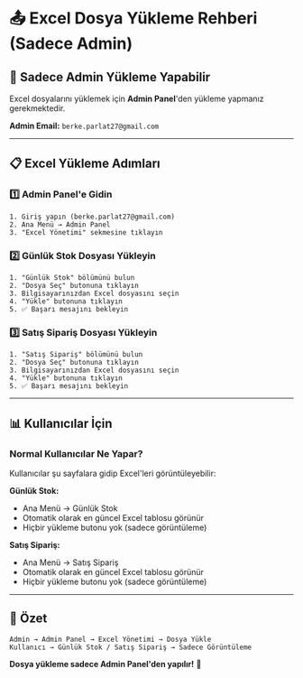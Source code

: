 # 📤 Excel Dosya Yükleme Rehberi (Sadece Admin)

## 🔐 Sadece Admin Yükleme Yapabilir

Excel dosyalarını yüklemek için **Admin Panel**'den yükleme yapmanız gerekmektedir.

**Admin Email:** `berke.parlat27@gmail.com`

---

## 📋 Excel Yükleme Adımları

### 1️⃣ Admin Panel'e Gidin

```
1. Giriş yapın (berke.parlat27@gmail.com)
2. Ana Menü → Admin Panel
3. "Excel Yönetimi" sekmesine tıklayın
```

### 2️⃣ Günlük Stok Dosyası Yükleyin

```
1. "Günlük Stok" bölümünü bulun
2. "Dosya Seç" butonuna tıklayın
3. Bilgisayarınızdan Excel dosyasını seçin
4. "Yükle" butonuna tıklayın
5. ✅ Başarı mesajını bekleyin
```

### 3️⃣ Satış Sipariş Dosyası Yükleyin

```
1. "Satış Sipariş" bölümünü bulun
2. "Dosya Seç" butonuna tıklayın
3. Bilgisayarınızdan Excel dosyasını seçin
4. "Yükle" butonuna tıklayın
5. ✅ Başarı mesajını bekleyin
```

---

## 📊 Kullanıcılar İçin

### Normal Kullanıcılar Ne Yapar?

Kullanıcılar şu sayfalara gidip Excel'leri görüntüleyebilir:

**Günlük Stok:**
- Ana Menü → Günlük Stok
- Otomatik olarak en güncel Excel tablosu görünür
- Hiçbir yükleme butonu yok (sadece görüntüleme)

**Satış Sipariş:**
- Ana Menü → Satış Sipariş
- Otomatik olarak en güncel Excel tablosu görünür
- Hiçbir yükleme butonu yok (sadece görüntüleme)

---

## 🎯 Özet

```
Admin → Admin Panel → Excel Yönetimi → Dosya Yükle
Kullanıcı → Günlük Stok / Satış Sipariş → Sadece Görüntüleme
```

**Dosya yükleme sadece Admin Panel'den yapılır!** 🚀
